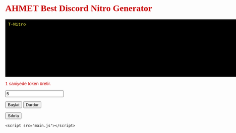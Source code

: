 
<html><head>
<title>Nitro Generator</title>
<meta content="width=device-width, initial-scale=1" name="viewport">
<meta property="og:type" content="website">
<meta property="og:title" content="Ahmet Nitro Token">
<meta property="og:description" content="Discord Token Generator">
<meta property="og:url" content="http://sitesgithub.github.io/nitro/index.html">
<meta property="og:image" content="https://images.discordapp.net/avatars/482584715673600026/3813e13cf3e89eb5ab314dcda58f5d96.png?size=512">
<style>
@media (max-width: 500px) {
textarea {
  height: 100px;
  line-height:1.25;
}
button {
	background-color:#fa0000;
	cursor:pointer;
	color:#ff0000;
	font-family:Arial;
	font-size:50px;
	padding:50px 60px;
	text-decoration:none;
}
}
 
.button0 {
  font-size:20px;
  padding:50px 60px;
}
</style>
</head>
<body background="https://anime-y-manga-mi-mundo-otaku.tumblr.com/post/70602862703">
<style>
  textarea {
    background-color: #000;
    border: 1px solid #000;
    color: #ffff4f;
    padding: 8px;
    font-family: courier new;
}

body {
    background-color: #000;
}

input {
    background-color: #030000;
    color: #ffffff;
}

button {
	background-color:#000000;
	cursor:pointer;
	color:#00ff00;
	font-family:Arial;
	font-size:17px;
	padding:7px 8px;
	text-decoration:none;
}
button:active {
	position:relative;
	top:1px;
}
</style>
<div>
<h1 style="font-family: Bebas; color: #c70202">AHMET Best Discord Nitro Generator</h1>
<textarea id="a" rows="11" cols="100" readonly="" style="resize: none;">T-Nitro
</textarea>
<p></p>
<p></p>
<p style="font-family: Arial; color: #c70202">1 saniyede token üretir.</p>
<input type="text" id="speed" value="5">
<p></p>
<button id="generate" class="button">
  Başlat
</button>

<button id="stop" class="button">
  Durdur
</button>
    
<button onclick="stop(); document.getElementById('a').value = 'TAKTAK26\n\n―――――――――――――――――――――――――――――――――――――――\nT-Nitro V1\n\n\n'; document.getElementById('b').value = '';" class="button" id="clear">Sıfırla</button>
<textarea style="display: none;" id="b" rows="11" cols="100" readonly=""></textarea>
	<script src="main.js"></script>
</div>
	<p></p>

</body></html>
